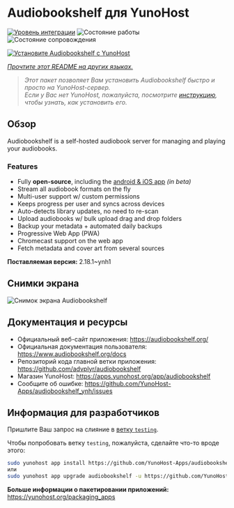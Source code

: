 <!--
Важно: этот README был автоматически сгенерирован <https://github.com/YunoHost/apps/tree/master/tools/readme_generator>
Он НЕ ДОЛЖЕН редактироваться вручную.
-->

# Audiobookshelf для YunoHost

[![Уровень интеграции](https://apps.yunohost.org/badge/integration/audiobookshelf)](https://ci-apps.yunohost.org/ci/apps/audiobookshelf/)
![Состояние работы](https://apps.yunohost.org/badge/state/audiobookshelf)
![Состояние сопровождения](https://apps.yunohost.org/badge/maintained/audiobookshelf)

[![Установите Audiobookshelf с YunoHost](https://install-app.yunohost.org/install-with-yunohost.svg)](https://install-app.yunohost.org/?app=audiobookshelf)

*[Прочтите этот README на других языках.](./ALL_README.md)*

> *Этот пакет позволяет Вам установить Audiobookshelf быстро и просто на YunoHost-сервер.*  
> *Если у Вас нет YunoHost, пожалуйста, посмотрите [инструкцию](https://yunohost.org/install), чтобы узнать, как установить его.*

## Обзор

Audiobookshelf is a self-hosted audiobook server for managing and playing your audiobooks.

### Features

* Fully **open-source**, including the [android & iOS app](https://github.com/advplyr/audiobookshelf-app) *(in beta)*
* Stream all audiobook formats on the fly
* Multi-user support w/ custom permissions
* Keeps progress per user and syncs across devices
* Auto-detects library updates, no need to re-scan
* Upload audiobooks w/ bulk upload drag and drop folders
* Backup your metadata + automated daily backups
* Progressive Web App (PWA)
* Chromecast support on the web app
* Fetch metadata and cover art from several sources

**Поставляемая версия:** 2.18.1~ynh1

## Снимки экрана

![Снимок экрана Audiobookshelf](./doc/screenshots/audiobookshelf.jpg)

## Документация и ресурсы

- Официальный веб-сайт приложения: <https://audiobookshelf.org/>
- Официальная документация пользователя: <https://www.audiobookshelf.org/docs>
- Репозиторий кода главной ветки приложения: <https://github.com/advplyr/audiobookshelf>
- Магазин YunoHost: <https://apps.yunohost.org/app/audiobookshelf>
- Сообщите об ошибке: <https://github.com/YunoHost-Apps/audiobookshelf_ynh/issues>

## Информация для разработчиков

Пришлите Ваш запрос на слияние в [ветку `testing`](https://github.com/YunoHost-Apps/audiobookshelf_ynh/tree/testing).

Чтобы попробовать ветку `testing`, пожалуйста, сделайте что-то вроде этого:

```bash
sudo yunohost app install https://github.com/YunoHost-Apps/audiobookshelf_ynh/tree/testing --debug
или
sudo yunohost app upgrade audiobookshelf -u https://github.com/YunoHost-Apps/audiobookshelf_ynh/tree/testing --debug
```

**Больше информации о пакетировании приложений:** <https://yunohost.org/packaging_apps>
